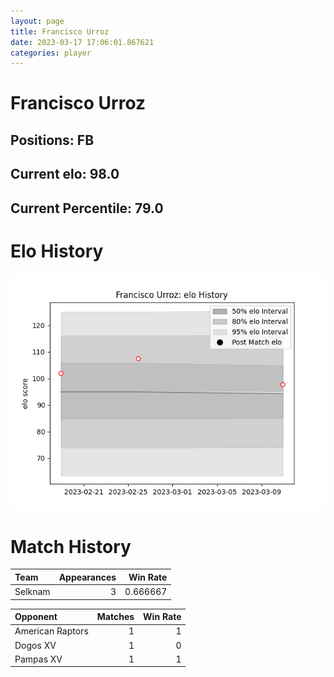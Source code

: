```yaml
---  
layout: page  
title: Francisco Urroz  
date: 2023-03-17 17:06:01.867621  
categories: player  
---
```

# Francisco Urroz

## Positions: FB

## Current elo: 98.0

## Current Percentile: 79.0

# Elo History


![elo history](history_FranciscoUrroz.png)
# Match History


| Team    |   Appearances |   Win Rate |
|:--------|--------------:|-----------:|
| Selknam |             3 |   0.666667 |

| Opponent         |   Matches |   Win Rate |
|:-----------------|----------:|-----------:|
| American Raptors |         1 |          1 |
| Dogos XV         |         1 |          0 |
| Pampas XV        |         1 |          1 |